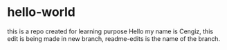 # hello-world
this is a repo created for learning purpose
Hello my name is Cengiz, this edit is being made in new branch, readme-edits is the name of the branch.
